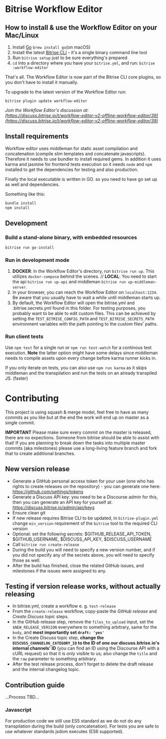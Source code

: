 # Bitrise Workflow Editor

## How to install & use the Workflow Editor on your Mac/Linux

1. Install [Go](https://golang.org) `brew install go`(on macOS)
1. Install the latest [Bitrise CLI](https://www.bitrise.io/cli) - it's a single binary command line tool
1. Run `bitrise setup` just to be sure everything's prepared
1. `cd` into a directory where you have your `bitrise.yml`, and run: `bitrise :workflow-editor`

That's all. The Workflow Editor is now part of the Bitrise CLI core plugins, so you don't have to install it manually.

To upgrade to the latest version of the Workflow Editor run:

```
bitrise plugin update workflow-editor
```

*Join the Workflow Editor's discussion at: [https://discuss.bitrise.io/t/workflow-editor-v2-offline-workflow-editor/39](https://discuss.bitrise.io/t/workflow-editor-v2-offline-workflow-editor/39)*


## Install requirements

Workflow editor uses middleman for static asset compilation and concatenation (compile slim templates and concatenate javascripts). Therefore it needs to use bundler to install required gems. In addition it uses karma and jasmine for frontend tests execution so it needs `node` and `npm` installed to get the dependencies for testing and also production.

Finally the local executable is written in GO. so you need to have go set up as well and dependencies.

Something like this:

```bash
bundle install
npm install
```

## Development

### Build a stand-alone binary, with embedded resources

```
bitrise run go-install
```

### Run in development mode

1. __DOCKER__: In the Workflow Editor's directory, run `bitrise run up`. This utilizes `docker-compose` behind the scenes. // __LOCAL__: You need to start the api `bitrise run up-api` and middleman  `bitrise run up-middleman-server`.
1. In your browser, you can reach the Workflow Editor on `localhost:1234`. Be aware that you usually have to wait a while until middleman starts up.
1. By default, the Workflow Editor will open the bitrise.yml and .bitrise.secrets.yml found in this folder. For testing purposes, you probably want to be able to edit custom files. This can be achieved by setting the `TEST_BITRISE_CONFIG_PATH` and `TEST_BITRISE_SECRETS_PATH` environment variables with the path pointing to the custom files' paths.

### Run client tests

Use `npm test` for a single run or `npm run test-watch` for a continous test execution. __Note__ the latter option might have some delays since middleman needs to compile assets upon every change before karma runner kicks in.

If you only iterate on tests, you can also use `npm run karma` as it skips middleman and the transpilation and run the tests on an already transpiled JS. (faster)

# Contributing

This project is using squash & merge model, feel free to have as many commits as you like but at the end the work will end up on master as a single commit.

**IMPORTANT** Please make sure every commit on the master is released, there are no expections. Someone from bitrise should be able to assist with that!
If you are planning to break down the tasks into multiple master commits (aka milestones) please use a long-living feature branch and fork that to create additional branches.

## New version release

- Generate a GitHub personal access token for your user (one who has rights to create releases on the repository) - you can generate one here: https://github.com/settings/tokens
- Generate a Discuss API key: you need to be a Discourse admin for this, then you can generate an API key for yourself at: https://discuss.bitrise.io/admin/api/keys
- Ensure clean git
- If new release requires Bitrise CLI to be updated, in `bitrise-plugin.yml` change `min_version` requirement of the `bitrise` tool to the required CLI version
- Optional: set the following secrets: $GITHUB_RELEASE_API_TOKEN, $GITHUB_USERNAME, $DISCUSS_API_KEY, $DISCUSS_USERNAME
- Call `bitrise run create-release`
- During the build you will need to specify a new version number, and if you did not specify any of the secrets above, you will need to specify those as well.
- After the build has finished, close the related GitHub issues, and milestones if the issues were assigned to any.

## Testing if version release works, without actually releasing

- In bitrise.yml, create a workflow e. g. `test-release`
- From the `create-release` workflow, copy-paste the *GitHub release* and *Create Discuss topic* steps.
- In the GitHub release step, remove the `files_to_upload` input, set the `$NEW_RELEASE_VERSION` everywhere to something arbitrary, same for the `body`, and **most importantly set `draft: 'yes'`**
- In the Create Discuss topic step, **change the `DISCUSS_CHANGELOG_CATEGORY_ID` to the ID of one our discuss.bitrise.io's internal channels' ID** (you can find an ID using the Discourse API with a cURL request) so that it is only visible to us; also change the `title` and the `raw` parameter to something arbitrary.
- After the test release process, don't forget to delete the draft release and the internal changelog topic.

## Contribution guide

...Process TBD...

### Javascript

For production code we still use ES5 standard as we do not do any transpilation during the build (only concatenation). For tests you are safe to use whatever standards jsdom executes (ES6 supported).
